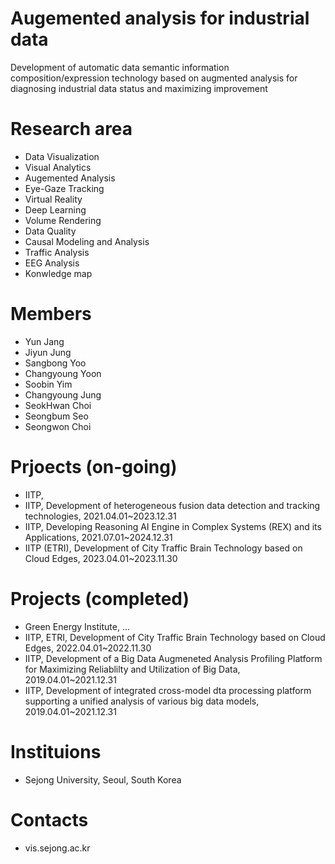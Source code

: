 # Augemented analysis for industrial data
Development of automatic data semantic information composition/expression technology based on augmented analysis for diagnosing industrial data status and maximizing improvement

# Research area
- Data Visualization
- Visual Analytics
- Augemented Analysis
- Eye-Gaze Tracking
- Virtual Reality
- Deep Learning
- Volume Rendering
- Data Quality
- Causal Modeling and Analysis
- Traffic Analysis
- EEG Analysis
- Konwledge map

# Members
- Yun Jang
- Jiyun Jung
- Sangbong Yoo
- Changyoung Yoon
- Soobin Yim
- Changyoung Jung
- SeokHwan Choi
- Seongbum Seo
- Seongwon Choi

# Prjoects (on-going)
- IITP, 
- IITP, Development of heterogeneous fusion data detection and tracking technologies, 2021.04.01~2023.12.31
- IITP, Developing Reasoning AI Engine in Complex Systems (REX) and its Applications, 2021.07.01~2024.12.31
- IITP (ETRI), Development of City Traffic Brain Technology based on Cloud Edges, 2023.04.01~2023.11.30

# Projects (completed)
- Green Energy Institute, ...
- IITP, ETRI, Development of City Traffic Brain Technology based on Cloud Edges, 2022.04.01~2022.11.30
- IITP, Development of a Big Data Augmeneted Analysis Profiling Platform for Maximizing Reliablilty and Utilization of Big Data, 2019.04.01~2021.12.31
- IITP, Development of integrated cross-model dta processing platform supporting a unified analysis of various big data models, 2019.04.01~2021.12.31

# Instituions
- Sejong University, Seoul, South Korea

# Contacts
- vis.sejong.ac.kr
